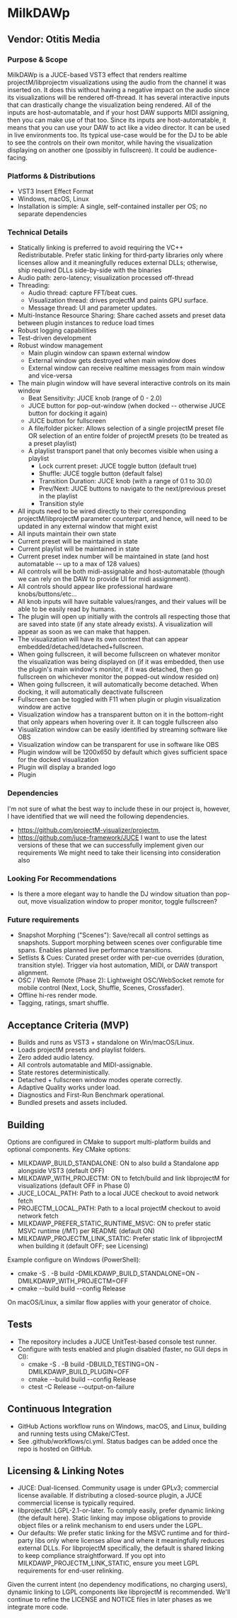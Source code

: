 # MilkDAWp
## Vendor: Otitis Media

### Purpose & Scope
MilkDAWp is a JUCE-based VST3 effect that renders realtime projectM/libprojectm visualizations using the audio from the channel it was inserted on.
It does this without having a negative impact on the audio since its visualizations will be rendered off-thread.
It has several interactive inputs that can drastically change the visualization being rendered.
All of the inputs are host-automatable, and if your host DAW supports MIDI assigning, then you can make use of that too.
Since its inputs are host-automatable, it means that you can use your DAW to act like a video director.
It can be used in live environments too.  Its typical use-case would be for the DJ to be able to see the controls on their own monitor,
while having the visualization displaying on another one (possibly in fullscreen).  It could be audience-facing.

### Platforms & Distributions
- VST3 Insert Effect Format
- Windows, macOS, Linux
- Installation is simple: A single, self-contained installer per OS; no separate dependencies

### Technical Details
- Statically linking is preferred to avoid requiring the VC++ Redistributable. Prefer static linking for third‑party libraries only where licenses allow and it meaningfully reduces external DLLs; otherwise, ship required DLLs side-by-side with the binaries
- Audio path: zero-latency; visualization processed off-thread
- Threading:
  - Audio thread: capture FFT/beat cues.
  - Visualization thread: drives projectM and paints GPU surface.
  - Message thread: UI and parameter updates.
- Multi-Instance Resource Sharing: Share cached assets and preset data between plugin instances to reduce load times
- Robust logging capabilities
- Test-driven development
- Robust window management
  - Main plugin window can spawn external window
  - External window gets destroyed when main window does
  - External window can receive realtime messages from main window and vice-versa
- The main plugin window will have several interactive controls on its main window
  - Beat Sensitivity: JUCE knob (range of 0 - 2.0)
  - JUCE button for pop-out-window (when docked -- otherwise JUCE button for docking it again)
  - JUCE button for fullscreen
  - A file/folder picker: Allows selection of a single projectM preset file OR selection of an entire folder of projectM presets (to be treated as a preset playlist)
  - A playlist transport panel that only becomes visible when using a playlist
    - Lock current preset: JUCE toggle button (default true) 
    - Shuffle: JUCE toggle button (default false)
    - Transition Duration: JUCE knob (with a range of 0.1 to 30.0)
    - Prev/Next: JUCE buttons to navigate to the next/previous preset in the playlist
    - Transition style
- All inputs need to be wired directly to their corresponding projectM/libprojectM parameter counterpart, and hence, will need to be updated in any external window that might exist
- All inputs maintain their own state
- Current preset will be maintained in state
- Current playlist will be maintained in state
- Current preset index number will be maintained in state (and host automatable -- up to a max of 128 values)
- All controls will be both midi-assignable and host-automatable (though we can rely on the DAW to provide UI for midi assignment).
- All controls should appear like professional hardware knobs/buttons/etc...
- All knob inputs will have suitable values/ranges, and their values will be able to be easily read by humans.
- The plugin will open up initially with the controls all respecting those that are saved into state (if any state already exists). A visualization will appear as soon as we can make that happen.
- The visualization will have its own context that can appear embedded/detached/detached+fullscreen.
- When going fullscreen, it will become fullscreen on whatever monitor the visualization was being displayed on (if it was embedded, then use the plugin's main window's monitor, if it was detached, then go fullscreen on whichever monitor the popped-out window resided on)
- When going fullscreen, it will automatically become detached.  When docking, it will automatically deactivate fullscreen
- Fullscreen can be toggled with F11 when plugin or plugin visualization window are active
- Visualization window has a transparent button on it in the bottom-right that only appears when hovering over it.  It can toggle fullscreen also
- Visualization window can be easily identified by streaming software like OBS
- Visualization window can be transparent for use in software like OBS
- Plugin window will be 1200x650 by default which gives sufficient space for the docked visualization
- Plugin will display a branded logo
- Plugin

### Dependencies
I'm not sure of what the best way to include these in our project is, however, I have identified that we will need the following dependencies.
- https://github.com/projectM-visualizer/projectm,
- https://github.com/juce-framework/JUCE
I want to use the latest versions of these that we can successfully implement given our requirements
We might need to take their licensing into consideration also

### Looking For Recommendations
- Is there a more elegant way to handle the DJ window situation than pop-out, move visualization window to proper monitor, toggle fullscreen?

### Future requirements
- Snapshot Morphing ("Scenes"): Save/recall all control settings as snapshots. Support morphing between scenes over configurable time spans. Enables planned live performance transitions.
- Setlists & Cues: Curated preset order with per-cue overrides (duration, transition style). Trigger via host automation, MIDI, or DAW transport alignment.
- OSC / Web Remote (Phase 2): Lightweight OSC/WebSocket remote for mobile control (Next, Lock, Shuffle, Scenes, Crossfader).
- Offline hi-res render mode.
- Tagging, ratings, smart shuffle.

## Acceptance Criteria (MVP)
- Builds and runs as VST3 + standalone on Win/macOS/Linux.
- Loads projectM presets and playlist folders.
- Zero added audio latency.
- All controls automatable and MIDI-assignable.
- State restores deterministically.
- Detached + fullscreen window modes operate correctly.
- Adaptive Quality works under load.
- Diagnostics and First-Run Benchmark operational.
- Bundled presets and assets included.

## Building
Options are configured in CMake to support multi-platform builds and optional components.
Key CMake options:
- MILKDAWP_BUILD_STANDALONE: ON to also build a Standalone app alongside VST3 (default OFF)
- MILKDAWP_WITH_PROJECTM: ON to fetch/build and link libprojectM for visualizations (default OFF in Phase 0)
- JUCE_LOCAL_PATH: Path to a local JUCE checkout to avoid network fetch
- PROJECTM_LOCAL_PATH: Path to a local projectM checkout to avoid network fetch
- MILKDAWP_PREFER_STATIC_RUNTIME_MSVC: ON to prefer static MSVC runtime (/MT) per README (default ON)
- MILKDAWP_PROJECTM_LINK_STATIC: Prefer static link of libprojectM when building it (default OFF; see Licensing)

Example configure on Windows (PowerShell):
- cmake -S . -B build -DMILKDAWP_BUILD_STANDALONE=ON -DMILKDAWP_WITH_PROJECTM=OFF
- cmake --build build --config Release

On macOS/Linux, a similar flow applies with your generator of choice.

## Tests
- The repository includes a JUCE UnitTest-based console test runner.
- Configure with tests enabled and plugin disabled (faster, no GUI deps in CI):
  - cmake -S . -B build -DBUILD_TESTING=ON -DMILKDAWP_BUILD_PLUGIN=OFF
  - cmake --build build --config Release
  - ctest -C Release --output-on-failure

## Continuous Integration
- GitHub Actions workflow runs on Windows, macOS, and Linux, building and running tests using CMake/CTest.
- See .github/workflows/ci.yml. Status badges can be added once the repo is hosted on GitHub.

## Licensing & Linking Notes
- JUCE: Dual-licensed. Community usage is under GPLv3; commercial license available. If distributing a closed-source plugin, a JUCE commercial license is typically required.
- libprojectM: LGPL-2.1-or-later. To comply easily, prefer dynamic linking (the default here). Static linking may impose obligations to provide object files or a relink mechanism to end users under the LGPL.
- Our defaults: We prefer static linking for the MSVC runtime and for third-party libs only where licenses allow and where it meaningfully reduces external DLLs. For libprojectM specifically, the default is shared linking to keep compliance straightforward. If you opt into MILKDAWP_PROJECTM_LINK_STATIC, ensure you meet LGPL requirements for end-user relinking.

Given the current intent (no dependency modifications, no charging users), dynamic linking to LGPL components like libprojectM is recommended. We'll continue to refine the LICENSE and NOTICE files in later phases as we integrate more code.